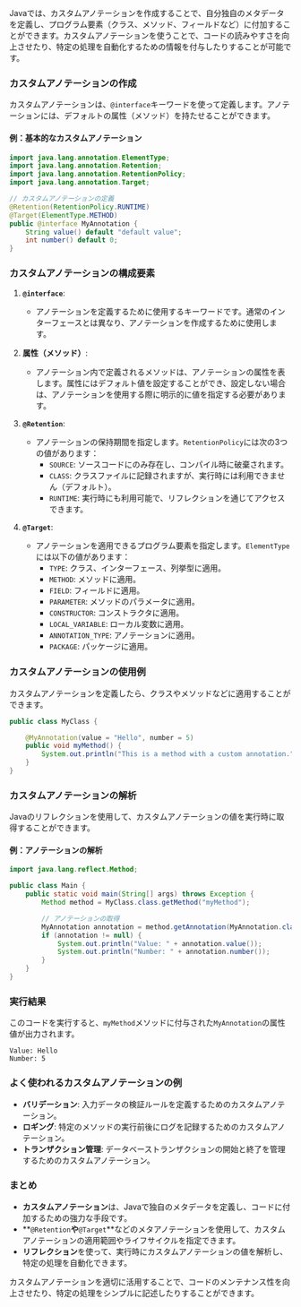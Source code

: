 Javaでは、カスタムアノテーションを作成することで、自分独自のメタデータを定義し、プログラム要素（クラス、メソッド、フィールドなど）に付加することができます。カスタムアノテーションを使うことで、コードの読みやすさを向上させたり、特定の処理を自動化するための情報を付与したりすることが可能です。

### カスタムアノテーションの作成

カスタムアノテーションは、`@interface`キーワードを使って定義します。アノテーションには、デフォルトの属性（メソッド）を持たせることができます。

#### 例：基本的なカスタムアノテーション

```java
import java.lang.annotation.ElementType;
import java.lang.annotation.Retention;
import java.lang.annotation.RetentionPolicy;
import java.lang.annotation.Target;

// カスタムアノテーションの定義
@Retention(RetentionPolicy.RUNTIME)
@Target(ElementType.METHOD)
public @interface MyAnnotation {
    String value() default "default value";
    int number() default 0;
}
```

### カスタムアノテーションの構成要素

1. **`@interface`**:
   - アノテーションを定義するために使用するキーワードです。通常のインターフェースとは異なり、アノテーションを作成するために使用します。

2. **属性（メソッド）**:
   - アノテーション内で定義されるメソッドは、アノテーションの属性を表します。属性にはデフォルト値を設定することができ、設定しない場合は、アノテーションを使用する際に明示的に値を指定する必要があります。

3. **`@Retention`**:
   - アノテーションの保持期間を指定します。`RetentionPolicy`には次の3つの値があります：
     - `SOURCE`: ソースコードにのみ存在し、コンパイル時に破棄されます。
     - `CLASS`: クラスファイルに記録されますが、実行時には利用できません（デフォルト）。
     - `RUNTIME`: 実行時にも利用可能で、リフレクションを通じてアクセスできます。

4. **`@Target`**:
   - アノテーションを適用できるプログラム要素を指定します。`ElementType`には以下の値があります：
     - `TYPE`: クラス、インターフェース、列挙型に適用。
     - `METHOD`: メソッドに適用。
     - `FIELD`: フィールドに適用。
     - `PARAMETER`: メソッドのパラメータに適用。
     - `CONSTRUCTOR`: コンストラクタに適用。
     - `LOCAL_VARIABLE`: ローカル変数に適用。
     - `ANNOTATION_TYPE`: アノテーションに適用。
     - `PACKAGE`: パッケージに適用。

### カスタムアノテーションの使用例

カスタムアノテーションを定義したら、クラスやメソッドなどに適用することができます。

```java
public class MyClass {

    @MyAnnotation(value = "Hello", number = 5)
    public void myMethod() {
        System.out.println("This is a method with a custom annotation.");
    }
}
```

### カスタムアノテーションの解析

Javaのリフレクションを使用して、カスタムアノテーションの値を実行時に取得することができます。

#### 例：アノテーションの解析

```java
import java.lang.reflect.Method;

public class Main {
    public static void main(String[] args) throws Exception {
        Method method = MyClass.class.getMethod("myMethod");

        // アノテーションの取得
        MyAnnotation annotation = method.getAnnotation(MyAnnotation.class);
        if (annotation != null) {
            System.out.println("Value: " + annotation.value());
            System.out.println("Number: " + annotation.number());
        }
    }
}
```

### 実行結果

このコードを実行すると、`myMethod`メソッドに付与された`MyAnnotation`の属性値が出力されます。

```plaintext
Value: Hello
Number: 5
```

### よく使われるカスタムアノテーションの例

- **バリデーション**: 入力データの検証ルールを定義するためのカスタムアノテーション。
- **ロギング**: 特定のメソッドの実行前後にログを記録するためのカスタムアノテーション。
- **トランザクション管理**: データベーストランザクションの開始と終了を管理するためのカスタムアノテーション。

### まとめ

- **カスタムアノテーション**は、Javaで独自のメタデータを定義し、コードに付加するための強力な手段です。
- **`@Retention`**や**`@Target`**などのメタアノテーションを使用して、カスタムアノテーションの適用範囲やライフサイクルを指定できます。
- **リフレクション**を使って、実行時にカスタムアノテーションの値を解析し、特定の処理を自動化できます。

カスタムアノテーションを適切に活用することで、コードのメンテナンス性を向上させたり、特定の処理をシンプルに記述したりすることができます。
